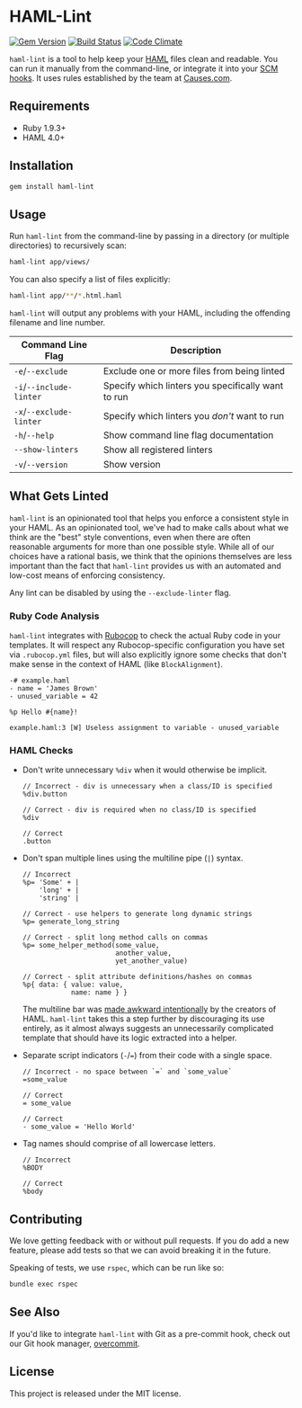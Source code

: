 # HAML-Lint

[![Gem Version](https://badge.fury.io/rb/haml-lint.png)](http://badge.fury.io/rb/haml-lint)
[![Build Status](https://travis-ci.org/causes/haml-lint.png)](https://travis-ci.org/causes/haml-lint)
[![Code Climate](https://codeclimate.com/github/causes/haml-lint.png)](https://codeclimate.com/github/causes/haml-lint)

`haml-lint` is a tool to help keep your [HAML](http://haml.info) files
clean and readable. You can run it manually from the command-line, or integrate
it into your [SCM hooks](https://github.com/causes/overcommit). It uses rules
established by the team at [Causes.com](https://causes.com).

## Requirements

 * Ruby 1.9.3+
 * HAML 4.0+

## Installation

```bash
gem install haml-lint
```

## Usage

Run `haml-lint` from the command-line by passing in a directory (or multiple
directories) to recursively scan:

```bash
haml-lint app/views/
```

You can also specify a list of files explicitly:

```bash
haml-lint app/**/*.html.haml
```

`haml-lint` will output any problems with your HAML, including the offending
filename and line number.

Command Line Flag         | Description
--------------------------|----------------------------------------------------
`-e`/`--exclude`          | Exclude one or more files from being linted
`-i`/`--include-linter`   | Specify which linters you specifically want to run
`-x`/`--exclude-linter`   | Specify which linters you _don't_ want to run
`-h`/`--help`             | Show command line flag documentation
`--show-linters`          | Show all registered linters
`-v`/`--version`          | Show version

## What Gets Linted

`haml-lint` is an opinionated tool that helps you enforce a consistent style in
your HAML. As an opinionated tool, we've had to make calls about what we think
are the "best" style conventions, even when there are often reasonable arguments
for more than one possible style. While all of our choices have a rational
basis, we think that the opinions themselves are less important than the fact
that `haml-lint` provides us with an automated and low-cost means of enforcing
consistency.

Any lint can be disabled by using the `--exclude-linter` flag.

### Ruby Code Analysis

`haml-lint` integrates with [Rubocop](https://github.com/bbatsov/rubocop) to
check the actual Ruby code in your templates. It will respect any
Rubocop-specific configuration you have set via `.rubocop.yml` files, but will
also explicitly ignore some checks that don't make sense in the context of HAML
(like `BlockAlignment`).

```haml
-# example.haml
- name = 'James Brown'
- unused_variable = 42

%p Hello #{name}!
```

```
example.haml:3 [W] Useless assignment to variable - unused_variable
```

### HAML Checks

* Don't write unnecessary `%div` when it would otherwise be implicit.

    ```haml
    // Incorrect - div is unnecessary when a class/ID is specified
    %div.button

    // Correct - div is required when no class/ID is specified
    %div

    // Correct
    .button
    ```

* Don't span multiple lines using the multiline pipe (`|`) syntax.

    ```haml
    // Incorrect
    %p= 'Some' + |
        'long' + |
        'string' |

    // Correct - use helpers to generate long dynamic strings
    %p= generate_long_string

    // Correct - split long method calls on commas
    %p= some_helper_method(some_value,
                           another_value,
                           yet_another_value)

    // Correct - split attribute definitions/hashes on commas
    %p{ data: { value: value,
                name: name } }
    ```

    The multiline bar was [made awkward intentionally](http://haml.info/docs/yardoc/file.REFERENCE.html#multiline)
    by the creators of HAML. `haml-lint` takes this a step further by
    discouraging its use entirely, as it almost always suggests an
    unnecessarily complicated template that should have its logic
    extracted into a helper.

* Separate script indicators (`-`/`=`) from their code with a single space.

    ```haml
    // Incorrect - no space between `=` and `some_value`
    =some_value

    // Correct
    = some_value

    // Correct
    - some_value = 'Hello World'
    ```

* Tag names should comprise of all lowercase letters.

    ```haml
    // Incorrect
    %BODY

    // Correct
    %body
    ```

## Contributing

We love getting feedback with or without pull requests. If you do add a new
feature, please add tests so that we can avoid breaking it in the future.

Speaking of tests, we use `rspec`, which can be run like so:

```bash
bundle exec rspec
```

## See Also

If you'd like to integrate `haml-lint` with Git as a pre-commit hook, check out
our Git hook manager, [overcommit](https://github.com/causes/overcommit).

## License

This project is released under the MIT license.
